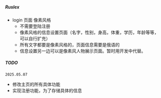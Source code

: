 ##### Ruslex

- login 页面 像素风格
    - 不需要登陆注册
    - 像素风格的信息设置页面（名字，性别，身高，体重，学历，年龄等等，可以自行扩充）
    - 所有文字都要是像素风格的，页面信息需要是俄语的
    - 信息设置另一边可以是像素风人物展示页面。暂时用开发中代替。

##### TODO
    
`2025.05.07`
- 修改主页的所有具体功能
- 实现注册功能，为了存储具体的信息